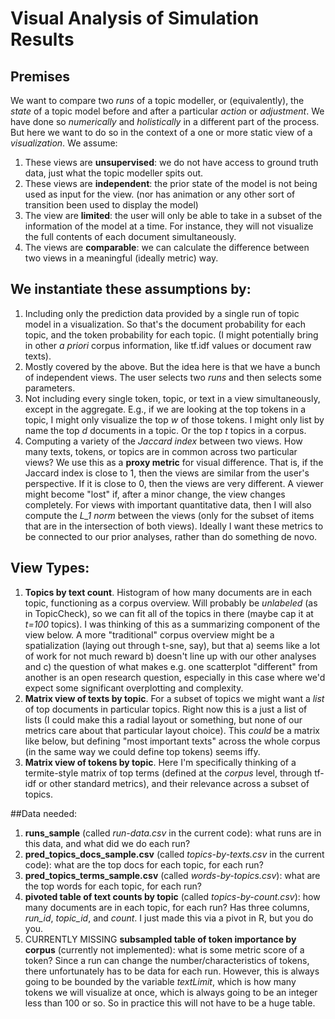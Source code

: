 # Visual Analysis of Simulation Results

## Premises

We want to compare two *runs* of a topic modeller, or (equivalently), the *state* of a topic model before and after a particular *action* or *adjustment*. We have done so *numerically* and *holistically* in a different part of the process. But here we want to do so in the context of a one or more static view of a *visualization*. We assume:

1. These views are **unsupervised**: we do not have access to ground truth data, just what the topic modeller spits out.
2. These views are **independent**: the prior state of the model is not being used as input for the view. (nor has animation or any other sort of transition been used to display the model)
3. The view are **limited**: the user will only be able to take in a subset of the information of the model at a time. For instance, they will not visualize the full contents of each document simultaneously.
4. The views are **comparable**: we can calculate the difference between two views in a meaningful (ideally metric) way.

## We instantiate these assumptions by:
1. Including only the prediction data provided by a single run of topic model in a visualization. So that's the document probability for each topic, and the token probability for each topic. (I might potentially bring in other *a priori* corpus information, like tf.idf values or document raw texts).
2. Mostly covered by the above. But the idea here is that we have a bunch of independent views. The user selects two *runs* and then selects some parameters.
3. Not including every single token, topic, or text in a view simultaneously, except in the aggregate. E.g., if we are looking at the top tokens in a topic, I might only visualize the top *w* of those tokens. I might only list by name the top *d* documents in a topic. Or the top *t* topics in a corpus.
4. Computing a variety of the *Jaccard index* between two views. How many texts, tokens, or topics are in common across two particular views? We use this as a **proxy metric** for visual difference. That is, if the Jaccard index is close to 1, then the views are similar from the user's perspective. If it is close to 0, then the views are very different. A viewer might become "lost" if, after a minor change, the view changes completely. For views with important quantitative data, then I will also compute the *L_1 norm* between the views (only for the subset of items that are in the intersection of both views). Ideally I want these metrics to be connected to our prior analyses, rather than do something de novo.

## View Types:
1. **Topics by text count**. Histogram of how many documents are in each topic, functioning as a corpus overview. Will probably be *unlabeled* (as in TopicCheck), so we can fit all of the topics in there (maybe cap it at *t=100* topics). I was thinking of this as a summarizing component of the view below. A more "traditional" corpus overview might be a spatialization (laying out through t-sne, say), but that a) seems like a lot of work for not much reward b) doesn't line up with our other analyses and c) the question of what makes e.g. one scatterplot "different" from another is an open research question, especially in this case where we'd expect some significant overplotting and complexity.
2. **Matrix view of texts by topic**. For a subset of topics we might want a *list* of top documents in particular topics. Right now this is a just a list of lists (I could make this a radial layout or something, but none of our metrics care about that particular layout choice). This *could* be a matrix like below, but defining "most important texts" across the whole corpus (in the same way we could define top tokens) seems iffy.
3. **Matrix view of tokens by topic**. Here I'm specifically thinking of a termite-style matrix of top terms (defined at the *corpus* level, through tf-idf or other standard metrics), and their relevance across a subset of topics.

##Data needed:
1. **runs_sample** (called *run-data.csv* in the current code): what runs are in this data, and what did we do each run?
2. **pred_topics_docs_sample.csv** (called *topics-by-texts.csv* in the current code): what are the top docs for each topic, for each run?
3. **pred_topics_terms_sample.csv** (called *words-by-topics.csv*): what are the top words for each topic, for each run?
4. **pivoted table of text counts by topic** (called *topics-by-count.csv*): how many documents are in each topic, for each run? Has three columns, *run_id*, *topic_id*, and *count*. I just made this via a pivot in R, but you do you.
5. CURRENTLY MISSING **subsampled table of token importance by corpus** (currently not implemented): what is some metric score of a token? Since a run can change the number/characteristics of tokens, there unfortunately has to be data for each run. However, this is always going to be bounded by the variable *textLimit*, which is how many tokens we will visualize at once, which is always going to be an integer less than 100 or so. So in practice this will not have to be a huge table.
